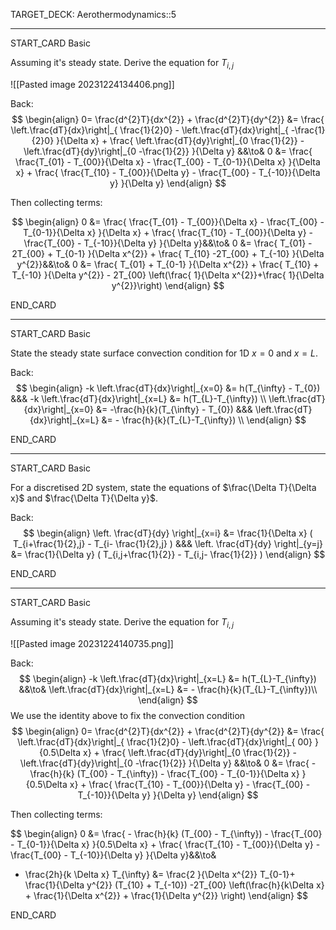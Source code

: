 TARGET_DECK: Aerothermodynamics::5

---

START_CARD
Basic

Assuming it's steady state. Derive the equation for $T_{i,j}$

![[Pasted image 20231224134406.png]]

Back: 
$$ \begin{align}
0= \frac{d^{2}T}{dx^{2}} + \frac{d^{2}T}{dy^{2}} &= \frac{  \left.\frac{dT}{dx}\right|_{ \frac{1}{2}0} - \left.\frac{dT}{dx}\right|_{ -\frac{1}{2}0}  }{\Delta x} +  \frac{  \left.\frac{dT}{dy}\right|_{0 \frac{1}{2}} - \left.\frac{dT}{dy}\right|_{0 -\frac{1}{2}}  }{\Delta y} &&\to&
0 &= \frac{   \frac{T_{01} - T_{00}}{\Delta x} - \frac{T_{00} - T_{0-1}}{\Delta x}   }{\Delta x} +  \frac{  \frac{T_{10} - T_{00}}{\Delta y} - \frac{T_{00} - T_{-10}}{\Delta y}  }{\Delta y}
\end{align} $$

Then collecting terms:

$$ \begin{align}
0 &= \frac{   \frac{T_{01} - T_{00}}{\Delta x} - \frac{T_{00} - T_{0-1}}{\Delta x}   }{\Delta x} +  \frac{  \frac{T_{10} - T_{00}}{\Delta y} - \frac{T_{00} - T_{-10}}{\Delta y}  }{\Delta y}&&\to&
0 &= \frac{  T_{01}   -  2T_{00} + T_{0-1}    }{\Delta x^{2}} +  \frac{   T_{10} -2T_{00} + T_{-10}   }{\Delta y^{2}}&&\to&
0 &= \frac{  T_{01}  + T_{0-1}    }{\Delta x^{2}} +  \frac{   T_{10}  + T_{-10}   }{\Delta y^{2}} - 2T_{00} \left(\frac{  1}{\Delta x^{2}}+\frac{  1}{\Delta y^{2}}\right)
\end{align} $$

END_CARD


--------

START_CARD
Basic

State the steady state surface convection condition for 1D $x=0$ and $x=L$.

Back: 
$$ \begin{align}
-k \left.\frac{dT}{dx}\right|_{x=0} &= h(T_{\infty} - T_{0}) &&&  -k \left.\frac{dT}{dx}\right|_{x=L} &= h(T_{L}-T_{\infty}) \\
 \left.\frac{dT}{dx}\right|_{x=0} &= -\frac{h}{k}(T_{\infty} - T_{0}) &&&   \left.\frac{dT}{dx}\right|_{x=L} &= - \frac{h}{k}(T_{L}-T_{\infty}) \\
\end{align} $$

END_CARD


--------

START_CARD
Basic

For a discretised 2D system, state the equations of $\frac{\Delta T}{\Delta x}$ and $\frac{\Delta T}{\Delta y}$.

Back: 
$$ \begin{align}
\left. \frac{dT}{dy} \right|_{x=i}  &= \frac{1}{\Delta x} ( T_{i+\frac{1}{2},j} - T_{i- \frac{1}{2},j} ) &&& \left. \frac{dT}{dy} \right|_{y=j}  &= \frac{1}{\Delta y} ( T_{i,j+\frac{1}{2}} - T_{i,j- \frac{1}{2}} )
\end{align} $$

END_CARD


--------
 

START_CARD
Basic

Assuming it's steady state. Derive the equation for $T_{i,j}$

![[Pasted image 20231224140735.png]]

Back: 
$$ \begin{align}
  -k \left.\frac{dT}{dx}\right|_{x=L} &= h(T_{L}-T_{\infty}) &&\to& \left.\frac{dT}{dx}\right|_{x=L} &= - \frac{h}{k}(T_{L}-T_{\infty})\\ 
\end{align} $$
We use the identity above to fix the convection condition
$$ \begin{align}
0= \frac{d^{2}T}{dx^{2}} + \frac{d^{2}T}{dy^{2}} &= \frac{  \left.\frac{dT}{dx}\right|_{ \frac{1}{2}0} - \left.\frac{dT}{dx}\right|_{ 00}  }{0.5\Delta x} +  \frac{  \left.\frac{dT}{dy}\right|_{0 \frac{1}{2}} - \left.\frac{dT}{dy}\right|_{0 -\frac{1}{2}}  }{\Delta y} &&\to&
0 &= \frac{   - \frac{h}{k} (T_{00} - T_{\infty}) - \frac{T_{00} - T_{0-1}}{\Delta x}   }{0.5\Delta x} +  \frac{  \frac{T_{10} - T_{00}}{\Delta y} - \frac{T_{00} - T_{-10}}{\Delta y}  }{\Delta y}
\end{align} $$

Then collecting terms:

$$ \begin{align}
0 &= \frac{   - \frac{h}{k} (T_{00} - T_{\infty}) - \frac{T_{00} - T_{0-1}}{\Delta x}   }{0.5\Delta x} +  \frac{  \frac{T_{10} - T_{00}}{\Delta y} - \frac{T_{00} - T_{-10}}{\Delta y}  }{\Delta y}&&\to&
- \frac{2h}{k \Delta x} T_{\infty} &= \frac{2 }{\Delta x^{2}} T_{0-1}+ \frac{1}{\Delta y^{2}} (T_{10} + T_{-10}) -2T_{00} \left(\frac{h}{k\Delta x} + \frac{1}{\Delta x^{2}} + \frac{1}{\Delta y^{2}} \right)
\end{align} $$

END_CARD





